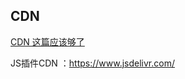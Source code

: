 CDN
-

[CDN 这篇应该够了](https://mp.weixin.qq.com/s/y8wKN1HG3X9uLd2lRdJgJg)

JS插件CDN ：https://www.jsdelivr.com/